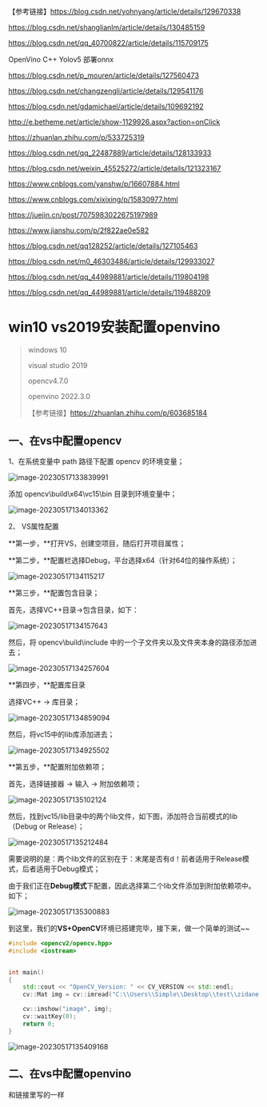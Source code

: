# 

【参考链接】https://blog.csdn.net/yohnyang/article/details/129670338





https://blog.csdn.net/shanglianlm/article/details/130485159







https://blog.csdn.net/qq_40700822/article/details/115709175

OpenVino C++ Yolov5 部署onnx

https://blog.csdn.net/p_mouren/article/details/127560473

https://blog.csdn.net/changzengli/article/details/129541176

https://blog.csdn.net/gdamichael/article/details/109692192



http://e.betheme.net/article/show-1129926.aspx?action=onClick

https://zhuanlan.zhihu.com/p/533725319



https://blog.csdn.net/qq_22487889/article/details/128133933

https://blog.csdn.net/weixin_45525272/article/details/121323167



https://www.cnblogs.com/yanshw/p/16607884.html

https://www.cnblogs.com/xixixing/p/15830977.html



https://juejin.cn/post/7075983022675197989

https://www.jianshu.com/p/2f822ae0e582



https://blog.csdn.net/qq128252/article/details/127105463

https://blog.csdn.net/m0_46303486/article/details/129933027

https://blog.csdn.net/qq_44989881/article/details/119804198

https://blog.csdn.net/qq_44989881/article/details/119488209



# win10 vs2019安装配置openvino

> windows 10
>
> visual studio 2019
>
> opencv4.7.0
>
> openvino 2022.3.0
>
> 【参考链接】https://zhuanlan.zhihu.com/p/603685184

## 一、在vs中配置opencv

1、在系统变量中 path 路径下配置 opencv 的环境变量；

![image-20230517133839991](./assets/image-20230517133839991.png)

添加 opencv\build\x64\vc15\bin 目录到环境变量中；

![image-20230517134013362](./assets/image-20230517134013362.png)

2、 VS属性配置

**第一步，**打开VS，创建空项目，随后打开项目属性；

**第二步，**配置栏选择Debug，平台选择x64（针对64位的操作系统）；

![image-20230517134115217](./assets/image-20230517134115217.png)

**第三步，**配置包含目录；

首先，选择VC++目录→包含目录，如下：

![image-20230517134157643](./assets/image-20230517134157643.png)

然后，将 opencv\build\include 中的一个子文件夹以及文件夹本身的路径添加进去；

![image-20230517134257604](./assets/image-20230517134257604.png)

**第四步，**配置库目录

选择VC++ → 库目录；

![image-20230517134859094](./assets/image-20230517134859094.png)

然后，将vc15中的lib库添加进去；

![image-20230517134925502](./assets/image-20230517134925502.png)

**第五步，**配置附加依赖项；

首先，选择链接器 → 输入 → 附加依赖项；

![image-20230517135102124](./assets/image-20230517135102124.png)

然后，找到vc15/lib目录中的两个lib文件，如下图，添加符合当前模式的lib（Debug or Release）；

![image-20230517135212484](./assets/image-20230517135212484.png)

需要说明的是：两个lib文件的区别在于：末尾是否有d！前者适用于Release模式，后者适用于Debug模式；

由于我们正在**Debug模式**下配置，因此选择第二个lib文件添加到附加依赖项中。如下；

![image-20230517135300883](./assets/image-20230517135300883.png)

到这里，我们的**VS+OpenCV**环境已搭建完毕，接下来，做一个简单的测试~~

```c++
#include <opencv2/opencv.hpp>
#include <iostream>


int main()
{
    std::cout << "OpenCV_Version: " << CV_VERSION << std::endl;
    cv::Mat img = cv::imread("C:\\Users\\Simple\\Desktop\\test\\zidane.jpg");

    cv::imshow("image", img);
    cv::waitKey(0);
    return 0;
}
```

![image-20230517135409168](./assets/image-20230517135409168.png)



## 二、在vs中配置openvino

和链接里写的一样



